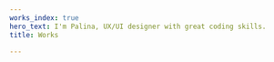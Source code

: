 ```yaml
---
works_index: true
hero_text: I'm Palina, UX/UI designer with great coding skills.
title: Works

---
```

<Hero :text="$page.frontmatter.hero_text" />
<WorksList />

<Journal />